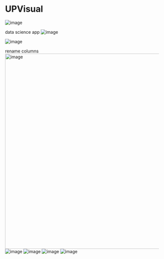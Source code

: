# UPVisual
![image](https://github.com/user-attachments/assets/483420c5-bfc0-477f-88b4-f08ea2cfdf32)

data science app
![image](https://github.com/user-attachments/assets/ca790c98-a1b2-4ddb-9642-d99c4c616bb2)

![image](https://github.com/user-attachments/assets/71de7031-9510-401e-be8c-599ebc52a8eb)

rename columns
<img width="638" alt="image" src="https://github.com/user-attachments/assets/0b5fd9db-c9a1-4559-b412-fcb9e74b2efb" />
![image](https://github.com/user-attachments/assets/44bef337-9aa3-4e81-905e-95f6aec97ba9)
![image](https://github.com/user-attachments/assets/2eb704bb-2a0e-4d08-97dc-39883712f2f6)
![image](https://github.com/user-attachments/assets/1d0579c4-9f00-433a-b229-990c5f42d118)
![image](https://github.com/user-attachments/assets/292e5140-8578-45af-9842-c1d929ceeac9)

